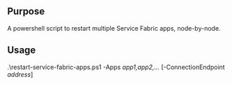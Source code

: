 ## Purpose
A powershell script to restart multiple Service Fabric apps, node-by-node.

## Usage 
.\restart-service-fabric-apps.ps1 -Apps _app1,app2,..._ [-ConnectionEndpoint _address_]
